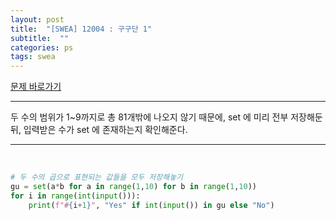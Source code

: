 ```yaml
---
layout: post
title:  "[SWEA] 12004 : 구구단 1"
subtitle:  ""
categories: ps
tags: swea
---
```


[문제 바로가기](https://swexpertacademy.com/main/code/problem/problemDetail.do?problemLevel=3&contestProbId=AXkcWgFa8sADFAS8&categoryId=AXkcWgFa8sADFAS8&categoryType=CODE&problemTitle=&orderBy=FIRST_REG_DATETIME&selectCodeLang=PYTHON&select-1=3&pageSize=10&pageIndex=1)

---

두 수의 범위가 1~9까지로 총 81개밖에 나오지 않기 때문에, set 에 미리 전부 저장해둔 뒤, 입력받은 수가 set 에 존재하는지 확인해준다.

---
<br>

```python
# 두 수의 곱으로 표현되는 값들을 모두 저장해놓기
gu = set(a*b for a in range(1,10) for b in range(1,10))
for i in range(int(input())):
    print(f"#{i+1}", "Yes" if int(input()) in gu else "No")
```
